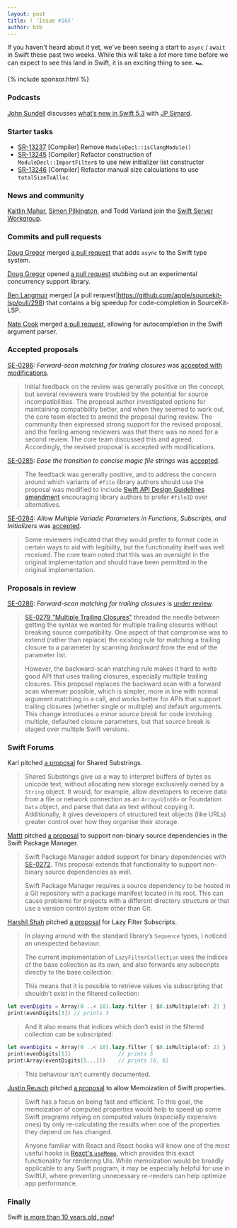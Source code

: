 ```yaml
---
layout: post
title: ! 'Issue #165'
author: btb
---
```


If you haven't heard about it yet, we've been seeing a start to `async` /
`await` in Swift these past two weeks. While this will take a _lot_ more time
before we can expect to see this land in Swift, it is an exciting thing to see.
🏎

<!--excerpt-->

{% include sponsor.html %}

### Podcasts

[John Sundell](https://twitter.com/johnsundell) discusses [what’s new in Swift
5.3](https://www.swiftbysundell.com/podcast/78) with [JP Simard](https://twitter.com/simjp).

### Starter tasks

- [SR-13237](https://bugs.swift.org/browse/SR-13237) [Compiler] Remove
`ModuleDecl::isClangModule()`
- [SR-13245](https://bugs.swift.org/browse/SR-13245) [Compiler] Refactor
construction of `ModuleDecl::ImportFilter`s to use new initializer list
constructor
- [SR-13246](https://bugs.swift.org/browse/SR-13246) [Compiler] Refactor manual
size calculations to use `totalSizeToAlloc`

### News and community

[Kaitlin Mahar](https://twitter.com/k__mahar), [Simon Pilkington](https://github.com/tachyonics),
and Todd Varland join the [Swift Server  Workgroup](https://forums.swift.org/t/july-29th-2020-special-update/38869).

### Commits and pull requests

[Doug Gregor](https://twitter.com/dgregor79) merged [a pull request](https://github.com/apple/swift/pull/33147)
that adds `async` to the Swift type system.

[Doug Gregor](https://twitter.com/dgregor79) opened [a pull request](https://github.com/apple/swift/pull/33196)
stubbing out an experimental concurrency support library.

[Ben Langmuir](https://twitter.com/benlangmuir) merged [a pull request]https://github.com/apple/sourcekit-lsp/pull/298)
that contains a big speedup for code-completion in SourceKit-LSP.

[Nate Cook](https://twitter.com/nnnnnnnn) merged [a pull request](https://github.com/apple/swift-argument-parser/pull/123),
allowing for autocompletion in the Swift argument parser.

### Accepted proposals

[SE-0286](https://github.com/apple/swift-evolution/blob/master/proposals/0286-forward-scan-trailing-closures.md): *Forward-scan matching for trailing closures* was [accepted with modifications](https://forums.swift.org/t/accepted-with-modifications-se-0286-forward-scan-for-trailing-closures/38836).

> Initial feedback on the review was generally positive on the concept, but
several reviewers were troubled by the potential for source incompatibilities.
The proposal author investigated options for maintaining compatibility better,
and when they seemed to work out, the core team elected to amend the proposal
during review. The community then expressed strong support for the revised
proposal, and the feeling among reviewers was that there was no need for a
second review. The core team discussed this and agreed. Accordingly, the
revised proposal is accepted with modifications.

[SE-0285](https://github.com/apple/swift-evolution/blob/master/proposals/0285-ease-pound-file-transition.md): *Ease the transition to concise magic file strings* was [accepted](https://forums.swift.org/t/accepted-se-0285-ease-the-transition-to-concise-magic-file-strings/38516).

> The feedback was generally positive, and to address the concern around which
variants of `#file` library authors should use the proposal was modified to
include [Swift API Design Guidelines amendment](https://github.com/apple/swift-evolution/blob/master/proposals/0285-ease-pound-file-transition.md#swift-api-design-guidelines-amendment)
encouraging library authors to prefer `#fileID` over alternatives.

[SE-0284](https://github.com/apple/swift-evolution/blob/master/proposals/0284-multiple-variadic-parameters.md): *Allow Multiple Variadic Parameters in Functions, Subscripts, and Initializers* was [accepted](https://forums.swift.org/t/accepted-se-0284-allow-multiple-variadic-parameters-in-functions-subscripts-and-initializers/38567).

> Some reviewers indicated that they would prefer to format code in certain
ways to aid with legibility, but the functionality itself was well received.
The core team noted that this was an oversight in the original implementation
and should have been permitted in the original implementation.

### Proposals in review

[SE-0286](https://github.com/apple/swift-evolution/blob/master/proposals/0286-forward-scan-trailing-closures.md): *Forward-scan matching for trailing closures* is [under review](https://forums.swift.org/t/se-0286-forward-scan-for-trailing-closures/38529).

> [SE-0279 "Multiple Trailing Closures"](https://github.com/apple/swift-evolution/blob/master/proposals/0279-multiple-trailing-closures.md)
threaded the needle between getting the syntax we wanted for multiple trailing
closures without breaking source compatibility. One aspect of that compromise
was to extend (rather than replace) the existing rule for matching a trailing
closure to a parameter by scanning *backward* from the end of the parameter
list.
>
> However, the backward-scan matching rule makes it hard to write good API that
uses trailing closures, especially multiple trailing closures. This proposal
replaces the backward scan with a forward scan wherever possible, which is
simpler, more in line with normal argument matching in a call, and works better
for APIs that support trailing closures (whether single or multiple) and
default arguments. This change introduces a *minor source break* for code
involving multiple, defaulted closure parameters, but that source break is
staged over multiple Swift versions.

### Swift Forums

Karl pitched [a proposal](https://forums.swift.org/t/shared-substrings/38547) 
for Shared Substrings.

> Shared Substrings give us a way to interpret buffers of bytes as unicode
text, without allocating new storage exclusively owned by a `String` object.
It would, for example, allow developers to receive data from a file or network
connection as an `Array<UInt8>` or Foundation `Data` object, and parse that
data as text without copying it. Additionally, it gives developers of
structured text objects (like URLs) greater control over how they organise
their storage.

[Mattt](https://twitter.com/mattt) pitched [a proposal](https://forums.swift.org/t/package-manager-source-archive-dependencies/38626)
to support non-binary source dependencies in the Swift Package Manager.

> Swift Package Manager added support for binary dependencies with [SE-0272](https://github.com/apple/swift-evolution/blob/master/proposals/0272-swiftpm-binary-dependencies.md).
This proposal extends that functionality to support non-binary source
dependencies as well.
>
> Swift Package Manager requires a source dependency to be hosted in a Git
repository with a package manifest located in its root. This can cause
problems for projects with a different directory structure or that use a
version control system other than Git.

[Harshil Shah](https://twitter.com/_HarshilShah) pitched [a proposal](https://forums.swift.org/t/lazy-filter-subscripts/38743)
for Lazy Filter Subscripts.

> In playing around with the standard library’s `Sequence` types, I noticed an
unexpected behaviour.
>
> The current implementation of `LazyFilterCollection` uses the indices of the
base collection as its own, and also forwards any subscripts directly to the
base collection.
>
> This means that it is possible to retrieve values via subscripting that
shouldn’t exist in the filtered collection:

```swift
let evenDigits = Array(0 ..< 10).lazy.filter { $0.isMultiple(of: 2) }
print(evenDigits[3]) // prints 3
```

> And it also means that indices which don’t exist in the filtered collection
can be subscripted:

```swift
let evenDigits = Array(0 ..< 10).lazy.filter { $0.isMultiple(of: 2) }
print(evenDigits[5])               // prints 5
print(Array(eventDigits[5...]))    // prints [6, 8]
```

> This behaviour isn’t currently documented.

[Justin Reusch](https://twitter.com/reuschj) pitched [a proposal](https://forums.swift.org/t/memoization-of-swift-properties/38783)
to allow Memoization of Swift properties.

> Swift has a focus on being fast and efficient. To this goal, the memoization
of computed properties would help to speed up some Swift programs relying on
computed values (especially expensive ones) by only re-calculating the results
when one of the properties they depend on has changed.
>
> Anyone familiar with React and React hooks will know one of the most useful
hooks is [React's `useMemo`](https://reactjs.org/docs/hooks-reference.html#usememo),
which provides this exact functionality for rendering UIs. While memoization
would be broadly applicable to any Swift program, it may be especially helpful
for use in SwiftUI, where preventing unnecessary re-renders can help optimize
app performance.

### Finally

Swift [is more than 10 years old, now](https://twitter.com/clattner_llvm/status/1284156940747042817)!

